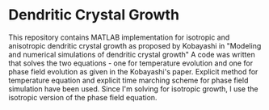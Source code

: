 # Dendritic Crystal Growth
This repository contains MATLAB implementation for isotropic and anisotropic dendritic crystal growth as proposed by Kobayashi in "Modeling and numerical simulations of dendritic crystal growth"
A code was written that solves the two equations - one for temperature evolution and one for phase field evolution as given in the Kobayashi's paper. Explicit method for temperature equation and explicit time marching scheme for phase field simulation have been used.
Since I'm solving for isotropic growth, I use the isotropic version of the phase field equation.
